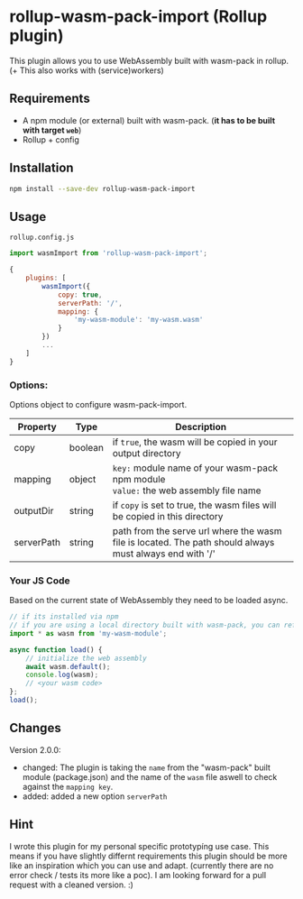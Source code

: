 # rollup-wasm-pack-import (Rollup plugin)

This plugin allows you to use WebAssembly built with wasm-pack in rollup. (+ This also works with (service)workers)

## Requirements

 - A npm module (or external) built with wasm-pack. (**it has to be built with target ``web``**)
 - Rollup + config

## Installation

```bash
npm install --save-dev rollup-wasm-pack-import
```

## Usage

``rollup.config.js``
```js
import wasmImport from 'rollup-wasm-pack-import';

{
    plugins: [        
        wasmImport({            
            copy: true,
            serverPath: '/',
            mapping: {
                'my-wasm-module': 'my-wasm.wasm'
            }
        })
        ...
    ]
}
```

### Options:

Options object to configure wasm-pack-import.

Property      | Type     | Description
--------------|----------|------------
copy          | boolean  | if ``true``, the wasm will be copied in your output directory
mapping       | object   | ``key:`` module name of your wasm-pack npm module<br>``value:`` the web assembly file name
outputDir     | string   | if ``copy`` is set to true, the wasm files will be copied in this directory
| serverPath  | string   | path from the serve url where the wasm file is located. The path should always must always end with '/'


### Your JS Code

Based on the current state of WebAssembly they need to be loaded async.

```js
// if its installed via npm
// if you are using a local directory built with wasm-pack, you can reference to '<relative-path>/pkg' (keep in mind to use the module name for options.mapping)
import * as wasm from 'my-wasm-module';

async function load() {
    // initialize the web assembly
    await wasm.default();
    console.log(wasm);
    // <your wasm code>
};
load();
```

## Changes

Version 2.0.0:
- changed: The plugin is taking the ``name`` from the "wasm-pack" built module (package.json) and the name of the ``wasm`` file aswell to check against the ``mapping key``.
- added: added a new option ``serverPath``


## Hint
I wrote this plugin for my personal specific prototypíng use case. This means if you have slightly differnt requirements this plugin should be more like an inspiration which you can use and adapt. (currently there are no error check / tests its more like a poc).
I am looking forward for a pull request with a cleaned version. :)